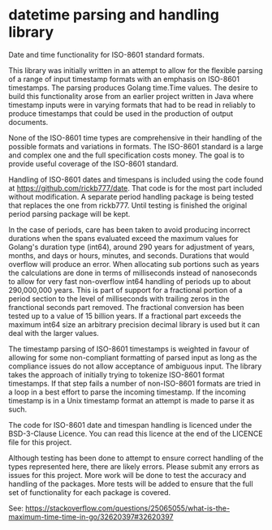 # datetime parsing and handling library

Date and time functionality for ISO-8601 standard formats.

This library was initially written in an attempt to allow for the flexible
parsing of a range of input timestamp formats with an emphasis on ISO-8601
timestamps. The parsing produces Golang time.Time values. The desire to build
this functionality arose from an earlier project written in Java where timestamp
inputs were in varying formats that had to be read in reliably to produce
timestamps that could be used in the production of output documents.

None of the ISO-8601 time types are comprehensive in their handling of the
possible formats and variations in formats. The ISO-8601 standard is a large and
complex one and the full specification costs money. The goal is to provide
useful coverage of the ISO-8601 standard.

Handling of ISO-8601 dates and timespans is included using the code found at
https://github.com/rickb777/date. That code is for the most part included
without modification. A separate period handling package is being tested that
replaces the one from rickb777. Until testing is finished the original period
parsing package will be kept. 

In the case of periods, care has been taken to avoid producing incorrect
durations when the spans evaluated exceed the maximum values for Golang's
duration type (int64), around 290 years for adjustment of years, months, and
days or hours, minutes, and seconds. Durations that would overflow will produce
an error. When allocating sub portions such as years the calculations are done
in terms of milliseconds instead of nanoseconds to allow for very fast
non-overflow int64 handling of periods up to about 290,000,000 years.  This is
part of support for a fractional portion of a period section to the level of
milliseconds with trailing zeros in the franctional seconds part removed. The
fractional conversion has been tested up to a value of 15 billion years. If a
fractional part exceeds the maximum int64 size an arbitrary precision decimal
library is used but it can deal with the larger values.

The timestamp parsing of ISO-8601 timestamps is weighted in favour of allowing
for some non-compliant formatting of parsed input as long as the compliance
issues do not allow acceptance of ambiguous input. The library takes the
approach of initially trying to tokenize ISO-8601 format timestamps. If that
step fails a number of non-ISO-8601 formats are tried in a loop in a best effort
to parse the incoming timestamp. If the incoming timestamp is in a Unix
timestamp format an attempt is made to parse it as such.

The code for ISO-8601 date and timespan handling is licenced under the BSD-3-Clause
Licence. You can read this licence at the end of the LICENCE file for this
project.

Although testing has been done to attempt to ensure correct handling of the
types represented here, there are likely errors. Please submit any errors as
issues for this project. More work will be done to test the accuracy and
handling of the packages. More tests will be added to ensure that the full set
of functionality for each package is covered.

See: https://stackoverflow.com/questions/25065055/what-is-the-maximum-time-time-in-go/32620397#32620397
